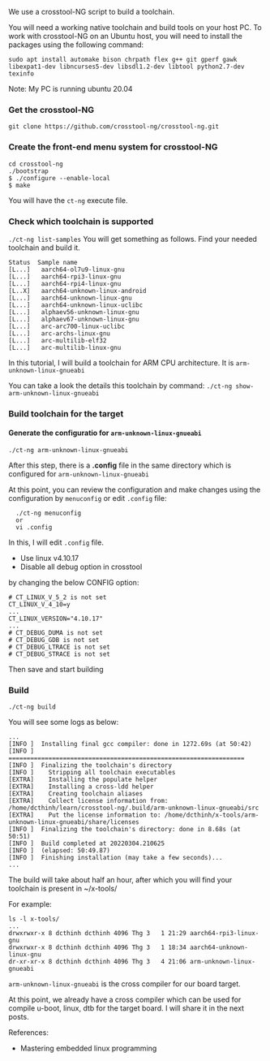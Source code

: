 We use a crosstool-NG script to build a toolchain.

You will need a working native toolchain and build tools on your host PC. To work with crosstool-NG on an Ubuntu host, you will need to install the packages using the following command:

`sudo apt install automake bison chrpath flex g++ git gperf gawk libexpat1-dev libncurses5-dev libsdl1.2-dev libtool python2.7-dev texinfo`

Note: My PC is running ubuntu 20.04

### Get the crosstool-NG
`git clone https://github.com/crosstool-ng/crosstool-ng.git`

### Create the front-end menu system for crosstool-NG
```
cd crosstool-ng
./bootstrap
$ ./configure --enable-local
$ make
```
You will have the `ct-ng` execute file.

### Check which toolchain is supported 
`./ct-ng list-samples`
You will get something as follows. Find your needed toolchain and build it.
```
Status  Sample name
[L...]   aarch64-ol7u9-linux-gnu
[L...]   aarch64-rpi3-linux-gnu
[L...]   aarch64-rpi4-linux-gnu
[L..X]   aarch64-unknown-linux-android
[L...]   aarch64-unknown-linux-gnu
[L...]   aarch64-unknown-linux-uclibc
[L...]   alphaev56-unknown-linux-gnu
[L...]   alphaev67-unknown-linux-gnu
[L...]   arc-arc700-linux-uclibc
[L...]   arc-archs-linux-gnu
[L...]   arc-multilib-elf32
[L...]   arc-multilib-linux-gnu
```

In this tutorial, I will build a toolchain for ARM CPU architecture. It is `arm-unknown-linux-gnueabi`

You can take a look the details this toolchain by command:
`./ct-ng show-arm-unknown-linux-gnueabi`

### Build toolchain for the target
#### Generate the configuratio for `arm-unknown-linux-gnueabi`
`./ct-ng arm-unknown-linux-gnueabi`

After this step, there is a **.config** file in the same directory which is configured for `arm-unknown-linux-gnueabi`

At this point, you can review the configuration and make changes using the configuration by `menuconfig` or edit `.config` file:
```
  ./ct-ng menuconfig
  or
  vi .config
```
In this, I will edit `.config` file.
- Use linux v4.10.17
- Disable all debug option in crosstool

by changing the below CONFIG option:
```
# CT_LINUX_V_5_2 is not set
CT_LINUX_V_4_10=y
...
CT_LINUX_VERSION="4.10.17"
...
# CT_DEBUG_DUMA is not set
# CT_DEBUG_GDB is not set
# CT_DEBUG_LTRACE is not set
# CT_DEBUG_STRACE is not set
```



Then save and start building

### Build
`./ct-ng build`

You will see some logs as below:
```
...
[INFO ]  Installing final gcc compiler: done in 1272.69s (at 50:42)
[INFO ]  =================================================================
[INFO ]  Finalizing the toolchain's directory
[INFO ]    Stripping all toolchain executables
[EXTRA]    Installing the populate helper
[EXTRA]    Installing a cross-ldd helper
[EXTRA]    Creating toolchain aliases
[EXTRA]    Collect license information from: /home/dcthinh/learn/crosstool-ng/.build/arm-unknown-linux-gnueabi/src
[EXTRA]    Put the license information to: /home/dcthinh/x-tools/arm-unknown-linux-gnueabi/share/licenses
[INFO ]  Finalizing the toolchain's directory: done in 8.68s (at 50:51)
[INFO ]  Build completed at 20220304.210625
[INFO ]  (elapsed: 50:49.87)
[INFO ]  Finishing installation (may take a few seconds)...
...
```

The build will take about half an hour, after which you will find your toolchain is present in ~/x-tools/

For example:
```
ls -l x-tools/
...
drwxrwxr-x 8 dcthinh dcthinh 4096 Thg 3   1 21:29 aarch64-rpi3-linux-gnu
drwxrwxr-x 8 dcthinh dcthinh 4096 Thg 3   1 18:34 aarch64-unknown-linux-gnu
dr-xr-xr-x 8 dcthinh dcthinh 4096 Thg 3   4 21:06 arm-unknown-linux-gnueabi
```

`arm-unknown-linux-gnueabi` is the cross compiler for our board target.

At this point, we already have a cross compiler which can be used for compile u-boot, linux, dtb for the target board. I will share it in the next posts.

References: 
- Mastering embedded linux programming
